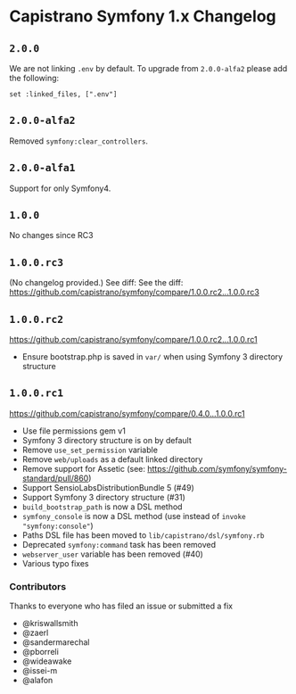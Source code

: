 # Capistrano Symfony 1.x Changelog

## `2.0.0`

We are not linking `.env` by default. To upgrade from `2.0.0-alfa2` please add the following: 

`set :linked_files, [".env"]`

## `2.0.0-alfa2`

Removed `symfony:clear_controllers`.

## `2.0.0-alfa1`

Support for only Symfony4.

## `1.0.0`

No changes since RC3

## `1.0.0.rc3`

(No changelog provided.) See diff: See the diff: https://github.com/capistrano/symfony/compare/1.0.0.rc2...1.0.0.rc3

## `1.0.0.rc2`

https://github.com/capistrano/symfony/compare/1.0.0.rc2...1.0.0.rc1

* Ensure bootstrap.php is saved in `var/` when using Symfony 3 directory structure

## `1.0.0.rc1`

https://github.com/capistrano/symfony/compare/0.4.0...1.0.0.rc1

* Use file permissions gem v1
* Symfony 3 directory structure is on by default
* Remove `use_set_permission` variable
* Remove `web/uploads` as a default linked directory
* Remove support for Assetic (see: https://github.com/symfony/symfony-standard/pull/860)
* Support SensioLabsDistributionBundle 5 (#49)
* Support Symfony 3 directory structure (#31)
* `build_bootstrap_path` is now a DSL method
* `symfony_console` is now a DSL method (use instead of `invoke "symfony:console"`)
* Paths DSL file has been moved to `lib/capistrano/dsl/symfony.rb`
* Deprecated `symfony:command` task has been removed
* `webserver_user` variable has been removed (#40)
* Various typo fixes

### Contributors

Thanks to everyone who has filed an issue or submitted a fix

  * @kriswallsmith
  * @zaerl
  * @sandermarechal
  * @pborreli
  * @wideawake
  * @issei-m
  * @alafon

